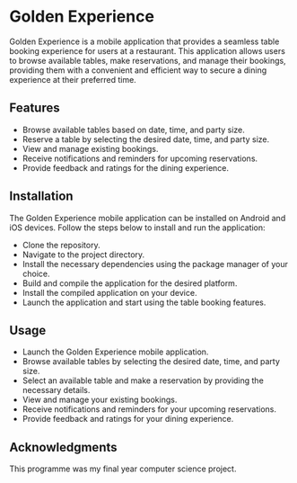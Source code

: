 
# Golden Experience

Golden Experience is a mobile application that provides a seamless table booking experience for users at a restaurant. This application allows users to browse available tables, make reservations, and manage their bookings, providing them with a convenient and efficient way to secure a dining experience at their preferred time.

## Features
- Browse available tables based on date, time, and party size.
- Reserve a table by selecting the desired date, time, and party size.
- View and manage existing bookings.
- Receive notifications and reminders for upcoming reservations.
- Provide feedback and ratings for the dining experience.

## Installation
The Golden Experience mobile application can be installed on Android and iOS devices. Follow the steps below to install and run the application:

- Clone the repository.
- Navigate to the project directory.
- Install the necessary dependencies using the package manager of your choice.
- Build and compile the application for the desired platform.
- Install the compiled application on your device.
- Launch the application and start using the table booking features.

## Usage
- Launch the Golden Experience mobile application.
- Browse available tables by selecting the desired date, time, and party size.
- Select an available table and make a reservation by providing the necessary details.
- View and manage your existing bookings.
- Receive notifications and reminders for your upcoming reservations.
- Provide feedback and ratings for your dining experience.

## Acknowledgments
This programme was my final year computer science project.
